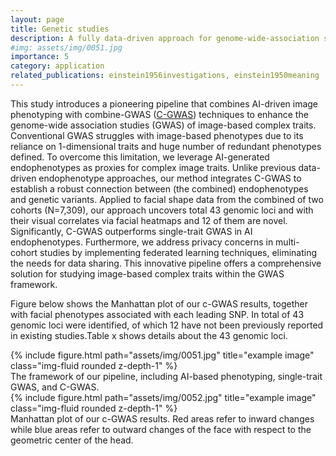 ```yaml
---
layout: page
title: Genetic studies
description: A fully data-driven approach for genome-wide-association stuides (GWAS) with image-based phenotypes
#img: assets/img/0051.jpg
importance: 5
category: application
related_publications: einstein1956investigations, einstein1950meaning
---
```


This study introduces a pioneering pipeline that combines AI-driven image phenotyping with combine-GWAS ([C-GWAS](https://www.nature.com/articles/s41467-022-35328-9)) techniques to enhance the genome-wide association studies (GWAS) of image-based complex traits. Conventional GWAS struggles with image-based phenotypes due to its reliance on 1-dimensional traits and huge number of redundant phenotypes defined. To overcome this limitation, we leverage AI-generated endophenotypes as proxies for complex image traits. Unlike previous data-driven endophenotype approaches, our method integrates C-GWAS to establish a robust connection between (the combined) endophenotypes and genetic variants. Applied to facial shape data from the combined of two cohorts (N=7,309), our approach uncovers total 43 genomic loci and with their visual correlates via facial heatmaps and 12 of them are novel. Significantly, C-GWAS outperforms single-trait GWAS in AI endophenotypes. Furthermore, we address privacy concerns in multi-cohort studies by implementing federated learning techniques, eliminating the needs for data sharing. This innovative pipeline offers a comprehensive solution for studying image-based complex traits within the GWAS framework.

Figure below shows the Manhattan plot of our c-GWAS results, together with facial phenotypes associated with each leading SNP. In total of 43 genomic loci were identified, of which 12 have not been previously reported in existing studies.Table x shows details about the 43 genomic loci.

<div class="row">
    <div class="col-sm mt-3 mt-md-0">
        {% include figure.html path="assets/img/0051.jpg" title="example image" class="img-fluid rounded z-depth-1" %}
    </div>
</div>
<div class="caption">
    The framework of our pipeline, including AI-based phenotyping, single-trait GWAS, and C-GWAS.
</div>


<div class="row">
    <div class="col-sm mt-3 mt-md-0">
        {% include figure.html path="assets/img/0052.jpg" title="example image" class="img-fluid rounded z-depth-1" %}
    </div>
</div>
<div class="caption">
    Manhattan plot of our c-GWAS results. Red areas refer to inward changes while blue areas refer to outward changes of the face with respect to the geometric center of the head.
</div>
